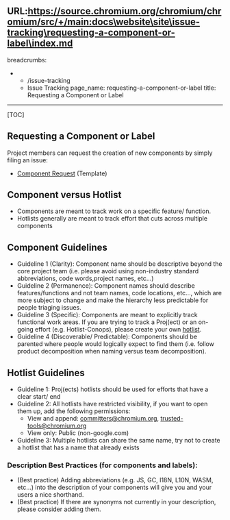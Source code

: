 URL:https://source.chromium.org/chromium/chromium/src/+/main:docs\website\site\issue-tracking\requesting-a-component-or-label\index.md
---
breadcrumbs:
- - /issue-tracking
  - Issue Tracking
page_name: requesting-a-component-or-label
title: Requesting a Component or Label
---

[TOC]

## Requesting a Component or Label

Project members can request the creation of new components by simply filing an issue:

*   [Component
            Request](https://issues.chromium.org/p/chromium/issues/entry?template=Component%20Request)
            (Template)

## Component versus Hotlist

*   Components are meant to track work on a specific feature/ function.
*   Hotlists generally are meant to track effort that cuts across multiple components

## Component Guidelines

*   Guideline 1 (Clarity): Component name should be descriptive beyond
            the core project team (i.e. please avoid using non-industry standard
            abbreviations, code words,project names, etc...)
*   Guideline 2 (Permanence): Component names should describe
            features/functions and not team names, code locations, etc..., which
            are more subject to change and make the hierarchy less predictable
            for people triaging issues.
*   Guideline 3 (Specific): Components are meant to explicitly track
            functional work areas. If you are trying to track a Proj(ect) or an
            on-going effort (e.g. Hotlist-Conops), please create your own
            [hotlist](https://developers.google.com/issue-tracker/concepts/hotlists).
*   Guideline 4 (Discoverable/ Predictable): Components should be
            parented where people would logically expect to find them (i.e.
            follow product decomposition when naming versus team decomposition).

## Hotlist Guidelines

* Guideline 1: Proj(ects) hotlists should be used for efforts that have
            a clear start/ end
* Guideline 2: All hotlists have restricted visibility, if you want to open them up, add
            the following permissions:
  * View and append: committers@chromium.org, trusted-tools@chromium.org
  * View only: Public (non-google.com)
* Guideline 3: Multiple hotlists can share the same name, try not to create a hotlist that
            has a name that already exists

### Description Best Practices (for components and labels):

*   (Best practice) Adding abbreviations (e.g. JS, GC, I18N, L10N, WASM, etc...)
            into the description of your components will give you and your users
            a nice shorthand.
*   (Best practice) If there are synonyms not currently in your description, please
          consider adding them.
